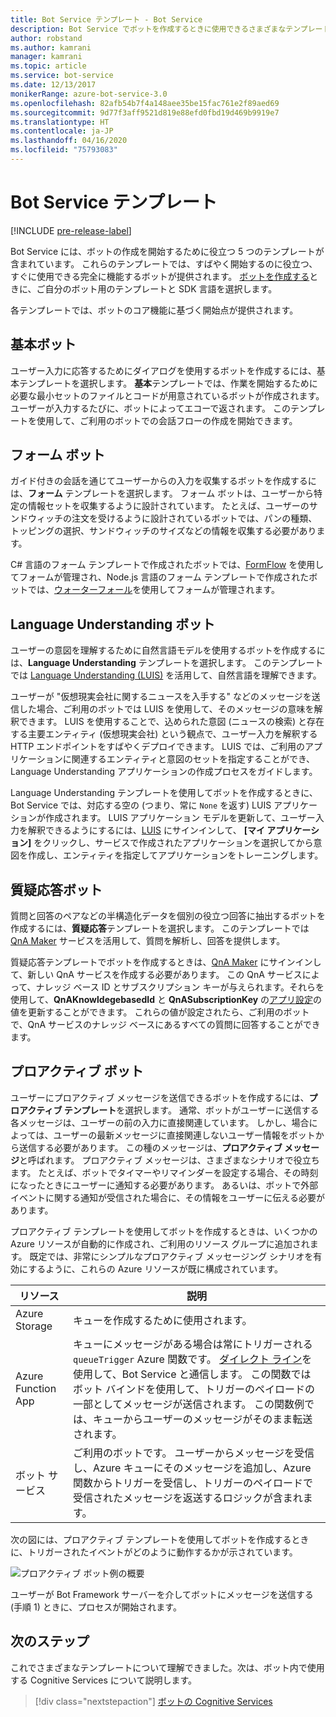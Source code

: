 ```yaml
---
title: Bot Service テンプレート - Bot Service
description: Bot Service でボットを作成するときに使用できるさまざまなテンプレートについて説明します。
author: robstand
ms.author: kamrani
manager: kamrani
ms.topic: article
ms.service: bot-service
ms.date: 12/13/2017
monikerRange: azure-bot-service-3.0
ms.openlocfilehash: 82afb54b7f4a148aee35be15fac761e2f89aed69
ms.sourcegitcommit: 9d77f3aff9521d819e88efd0fbd19d469b9919e7
ms.translationtype: HT
ms.contentlocale: ja-JP
ms.lasthandoff: 04/16/2020
ms.locfileid: "75793083"
---
```

# <a name="bot-service-templates"></a>Bot Service テンプレート

[!INCLUDE [pre-release-label](includes/pre-release-label-v3.md)]

Bot Service には、ボットの作成を開始するために役立つ 5 つのテンプレートが含まれています。 これらのテンプレートでは、すばやく開始するのに役立つ、すぐに使用できる完全に機能するボットが提供されます。 [ボットを作成する](bot-service-quickstart.md)ときに、ご自分のボット用のテンプレートと SDK 言語を選択します。

各テンプレートでは、ボットのコア機能に基づく開始点が提供されます。 

## <a name="basic-bot"></a>基本ボット
ユーザー入力に応答するためにダイアログを使用するボットを作成するには、基本テンプレートを選択します。 **基本**テンプレートでは、作業を開始するために必要な最小セットのファイルとコードが用意されているボットが作成されます。 ユーザーが入力するたびに、ボットによってエコーで返されます。 このテンプレートを使用して、ご利用のボットでの会話フローの作成を開始できます。

## <a name="form-bot"></a>フォーム ボット
ガイド付きの会話を通じてユーザーからの入力を収集するボットを作成するには、**フォーム** テンプレートを選択します。 フォーム ボットは、ユーザーから特定の情報セットを収集するように設計されています。 たとえば、ユーザーのサンドウィッチの注文を受けるように設計されているボットでは、パンの種類、トッピングの選択、サンドウィッチのサイズなどの情報を収集する必要があります。

C# 言語のフォーム テンプレートで作成されたボットでは、[FormFlow](dotnet/bot-builder-dotnet-formflow.md) を使用してフォームが管理され、Node.js 言語のフォーム テンプレートで作成されたボットでは、[ウォーターフォール](nodejs/bot-builder-nodejs-dialog-waterfall.md)を使用してフォームが管理されます。

## <a name="language-understanding-bot"></a>Language Understanding ボット
ユーザーの意図を理解するために自然言語モデルを使用するボットを作成するには、**Language Understanding** テンプレートを選択します。 このテンプレートでは <a href="https://www.luis.ai" target="_blank">Language Understanding (LUIS)</a> を活用して、自然言語を理解できます。

ユーザーが "仮想現実会社に関するニュースを入手する" などのメッセージを送信した場合、ご利用のボットでは LUIS を使用して、そのメッセージの意味を解釈できます。 LUIS を使用することで、込められた意図 (ニュースの検索) と存在する主要エンティティ (仮想現実会社) という観点で、ユーザー入力を解釈する HTTP エンドポイントをすばやくデプロイできます。 LUIS では、ご利用のアプリケーションに関連するエンティティと意図のセットを指定することができ、Language Understanding アプリケーションの作成プロセスをガイドします。

Language Understanding テンプレートを使用してボットを作成するときに、Bot Service では、対応する空の (つまり、常に `None` を返す) LUIS アプリケーションが作成されます。 LUIS アプリケーション モデルを更新して、ユーザー入力を解釈できるようにするには、<a href="https://www.luis.ai" target="_blank">LUIS</a> にサインインして、 **[マイ アプリケーション]** をクリックし、サービスで作成されたアプリケーションを選択してから意図を作成し、エンティティを指定してアプリケーションをトレーニングします。

## <a name="question-and-answer-bot"></a>質疑応答ボット
質問と回答のペアなどの半構造化データを個別の役立つ回答に抽出するボットを作成するには、**質疑応答**テンプレートを選択します。 このテンプレートでは <a href="https://qnamaker.ai">QnA Maker</a> サービスを活用して、質問を解析し、回答を提供します。 

質疑応答テンプレートでボットを作成するときは、<a href="https://qnamaker.ai">QnA Maker</a> にサインインして、新しい QnA サービスを作成する必要があります。 この QnA サービスによって、ナレッジ ベース ID とサブスクリプション キーが与えられます。それらを使用して、**QnAKnowldegebasedId** と **QnASubscriptionKey** の[アプリ設定](bot-service-manage-settings.md)の値を更新することができます。 これらの値が設定されたら、ご利用のボットで、QnA サービスのナレッジ ベースにあるすべての質問に回答することができます。

## <a name="proactive-bot"></a>プロアクティブ ボット
ユーザーにプロアクティブ メッセージを送信できるボットを作成するには、**プロアクティブ テンプレート**を選択します。 通常、ボットがユーザーに送信する各メッセージは、ユーザーの前の入力に直接関連しています。 しかし、場合によっては、ユーザーの最新メッセージに直接関連しないユーザー情報をボットから送信する必要があります。 この種のメッセージは、**プロアクティブ メッセージ**と呼ばれます。 プロアクティブ メッセージは、さまざまなシナリオで役立ちます。 たとえば、ボットでタイマーやリマインダーを設定する場合、その時刻になったときにユーザーに通知する必要があります。 あるいは、ボットで外部イベントに関する通知が受信された場合に、その情報をユーザーに伝える必要があります。 

プロアクティブ テンプレートを使用してボットを作成するときは、いくつかの Azure リソースが自動的に作成され、ご利用のリソース グループに追加されます。 既定では、非常にシンプルなプロアクティブ メッセージング シナリオを有効にするように、これらの Azure リソースが既に構成されています。 

| リソース | 説明 |
|----|----|
| Azure Storage | キューを作成するために使用されます。 |
| Azure Function App | キューにメッセージがある場合は常にトリガーされる `queueTrigger` Azure 関数です。 [ダイレクト ライン](https://docs.microsoft.com/bot-framework/rest-api/bot-framework-rest-direct-line-3-0-concepts)を使用して、Bot Service と通信します。 この関数ではボット バインドを使用して、トリガーのペイロードの一部としてメッセージが送信されます。 この関数例では、キューからユーザーのメッセージがそのまま転送されます。
| ボット サービス | ご利用のボットです。 ユーザーからメッセージを受信し、Azure キューにそのメッセージを追加し、Azure 関数からトリガーを受信し、トリガーのペイロードで受信されたメッセージを返送するロジックが含まれます。 |

次の図には、プロアクティブ テンプレートを使用してボットを作成するときに、トリガーされたイベントがどのように動作するかが示されています。

![プロアクティブ ボット例の概要](~/media/bot-proactive-diagram.png)

ユーザーが Bot Framework サーバーを介してボットにメッセージを送信する (手順 1) ときに、プロセスが開始されます。

## <a name="next-steps"></a>次のステップ
これでさまざまなテンプレートについて理解できました。次は、ボット内で使用する Cognitive Services について説明します。

> [!div class="nextstepaction"]
> [ボットの Cognitive Services](bot-service-concept-intelligence.md)
